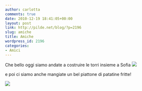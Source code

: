 ```yaml
---
author: carlotta
comments: true
date: 2010-12-19 18:41:05+00:00
layout: post
link: http://pilde.net/blog/?p=2196
slug: amiche
title: Amiche
wordpress_id: 2196
categories:
- Amici
---
```


Che bello oggi siamo andate a costruire le torri insieme a Sofia ![]({{baseurl}}/uploads/2011/01/amiche_giochi.jpg)


e poi ci siamo anche mangiate un bel piattone di patatine fritte!

![]({{baseurl}}/uploads/2011/01/bimbe_patatine.jpg)



